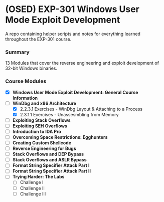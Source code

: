 # (OSED) EXP-301 Windows User Mode Exploit Development
A repo containing helper scripts and notes for everything learned throughout the EXP-301 course.

### Summary
13 Modules that cover the reverse engineering and exploit development of 32-bit Windows binaries.

### Course Modules
* [x] **Windows User Mode Exploit Development: General Course Information**
* [ ] **WinDbg and x86 Architecture**
  * [x] 2.2.3.1 Exercises - WinDbg Layout & Attaching to a Process
  * [x] 2.3.1.1 Exercises - Unassesmbling from Memory
* [ ] **Exploiting Stack Overflows**
* [ ] **Exploiting SEH Overflows**
* [ ] **Introduction to IDA Pro**
* [ ] **Overcoming Space Restrictions: Egghunters**
* [ ] **Creating Custom Shellcode**
* [ ] **Reverse Engineering for Bugs**
* [ ] **Stack Overflows and DEP Bypass**
* [ ] **Stack Overflows and ASLR Bypass**
* [ ] **Format String Specifier Attack Part I**
* [ ] **Format String Specifier Attack Part II**
* [ ] **Trying Harder: The Labs**
  * [ ] Challenge I
  * [ ] Challenge II 
  * [ ] Challenge III

